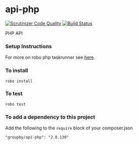 api-php
=======

[![Scrutinizer Code Quality](https://scrutinizer-ci.com/g/groupby/api-php/badges/quality-score.png?b=develop)](https://scrutinizer-ci.com/g/groupby/api-php/?branch=develop) [![Build Status](https://travis-ci.org/groupby/api-php.png)](https://travis-ci.org/groupby/api-php)

PHP API


### Setup Instructions

For more on robo php taskrunner see [here](http://codegyre.github.io/Robo/).

### To install

    robo install
  
### To test

    robo test

### To add a dependency to this project
Add the following to the `require` block of your composer.json

    "groupby/api-php": "2.0.130"
